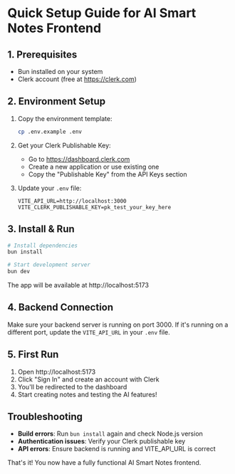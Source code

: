 # Quick Setup Guide for AI Smart Notes Frontend

## 1. Prerequisites
- Bun installed on your system
- Clerk account (free at https://clerk.com)

## 2. Environment Setup

1. Copy the environment template:
   ```bash
   cp .env.example .env
   ```

2. Get your Clerk Publishable Key:
   - Go to https://dashboard.clerk.com
   - Create a new application or use existing one
   - Copy the "Publishable Key" from the API Keys section

3. Update your `.env` file:
   ```env
   VITE_API_URL=http://localhost:3000
   VITE_CLERK_PUBLISHABLE_KEY=pk_test_your_key_here
   ```

## 3. Install & Run

```bash
# Install dependencies
bun install

# Start development server
bun dev
```

The app will be available at http://localhost:5173

## 4. Backend Connection

Make sure your backend server is running on port 3000. If it's running on a different port, update the `VITE_API_URL` in your `.env` file.

## 5. First Run

1. Open http://localhost:5173
2. Click "Sign In" and create an account with Clerk
3. You'll be redirected to the dashboard
4. Start creating notes and testing the AI features!

## Troubleshooting

- **Build errors**: Run `bun install` again and check Node.js version
- **Authentication issues**: Verify your Clerk publishable key
- **API errors**: Ensure backend is running and VITE_API_URL is correct

That's it! You now have a fully functional AI Smart Notes frontend.
